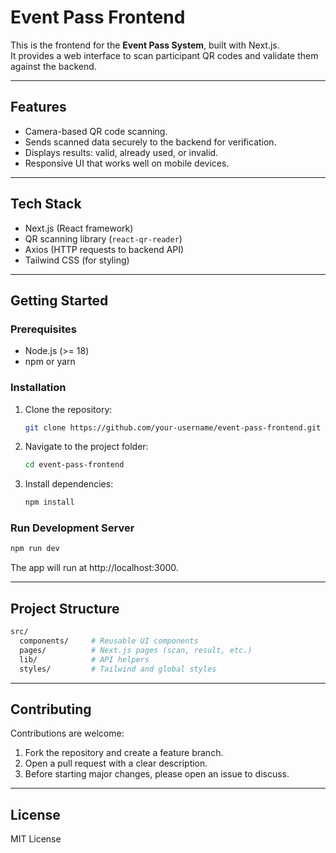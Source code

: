 # Event Pass Frontend

This is the frontend for the **Event Pass System**, built with Next.js.  
It provides a web interface to scan participant QR codes and validate them against the backend.

---

## Features

- Camera-based QR code scanning.
- Sends scanned data securely to the backend for verification.
- Displays results: valid, already used, or invalid.
- Responsive UI that works well on mobile devices.

---

## Tech Stack

- Next.js (React framework)
- QR scanning library (`react-qr-reader`)
- Axios (HTTP requests to backend API)
- Tailwind CSS (for styling)

---

## Getting Started

### Prerequisites

- Node.js (>= 18)
- npm or yarn

### Installation

1. Clone the repository:

   ```bash
   git clone https://github.com/your-username/event-pass-frontend.git
   ```

2. Navigate to the project folder:

   ```bash
   cd event-pass-frontend
   ```

3. Install dependencies:
   ```bash
   npm install
   ```

### Run Development Server

```bash
npm run dev
```

The app will run at http://localhost:3000.

---

## Project Structure

```bash
src/
  components/     # Reusable UI components
  pages/          # Next.js pages (scan, result, etc.)
  lib/            # API helpers
  styles/         # Tailwind and global styles
```

---

## Contributing

Contributions are welcome:

1. Fork the repository and create a feature branch.
2. Open a pull request with a clear description.
3. Before starting major changes, please open an issue to discuss.

---

## License

MIT License

